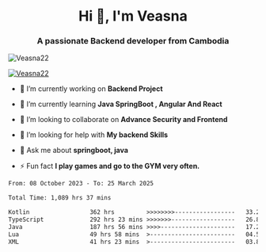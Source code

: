 <h1 align="center">Hi 👋, I'm Veasna</h1>
<h3 align="center">A passionate Backend developer from Cambodia</h3>

<p align="left"> <img src="https://komarev.com/ghpvc/?username=Veasna22&label=Profile%20views&color=0e75b6&style=flat" alt="Veasna22" /> </p>

<p align="left"> <a href="https://github.com/ryo-ma/github-profile-trophy"><img src="https://github-profile-trophy.vercel.app/?username=veasna22&theme=dracula" alt="Veasna22" /></a> </p>

- 🔭 I’m currently working on **Backend Project**

- 🌱 I’m currently learning **Java SpringBoot , Angular And React**

- 👯 I’m looking to collaborate on **Advance Security and Frontend**

- 🤝 I’m looking for help with **My backend Skills**

- 💬 Ask me about **springboot, java**

- ⚡ Fun fact **I play games and go to the GYM very often.**

<!--START_SECTION:waka-->

```txt
From: 08 October 2023 - To: 25 March 2025

Total Time: 1,089 hrs 37 mins

Kotlin                 362 hrs         >>>>>>>>-----------------   33.22 %
TypeScript             292 hrs 23 mins >>>>>>>------------------   26.83 %
Java                   187 hrs 56 mins >>>>---------------------   17.25 %
Lua                    49 hrs 58 mins  >------------------------   04.59 %
XML                    41 hrs 23 mins  >------------------------   03.80 %
```

<!--END_SECTION:waka-->

